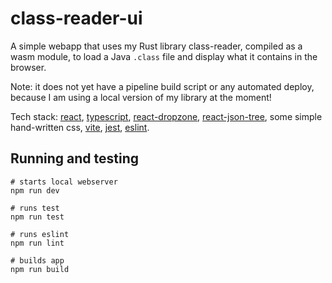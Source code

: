 # class-reader-ui

A simple webapp that uses my Rust library class-reader, compiled as a wasm module, to load a Java `.class` file and display what it contains in the browser.

Note: it does not yet have a pipeline build script or any automated deploy, because I am using a local version of my library at the moment!

Tech stack: [react](https://react.dev/), [typescript](https://www.typescriptlang.org/), [react-dropzone](https://react-dropzone.js.org/), [react-json-tree](https://www.npmjs.com/package/react-json-tree), some simple hand-written css, [vite](https://vitejs.dev/), [jest](https://jestjs.io/), [eslint](https://eslint.org/).

## Running and testing

```
# starts local webserver
npm run dev

# runs test
npm run test

# runs eslint
npm run lint

# builds app
npm run build
```
